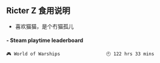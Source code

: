 ## Ricter Z 食用说明
- 喜欢猫猫，是个冇猫孤儿

<!-- steam-box start -->
#### - Steam playtime leaderboard
```text
🎮 World of Warships                 🕘 122 hrs 33 mins
```
<!-- Powered by https://github.com/YouEclipse/steam-box . -->
<!-- steam-box end -->
